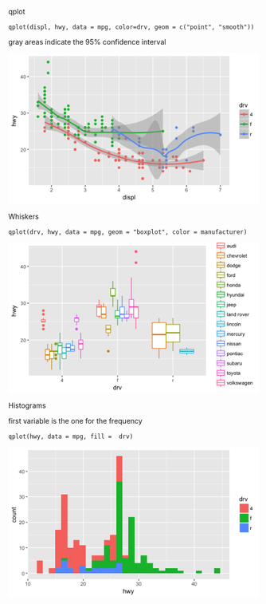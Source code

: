 

qplot

```
qplot(displ, hwy, data = mpg, color=drv, geom = c("point", "smooth"))
```

gray areas indicate the 95% confidence interval

![](/assets/plot_smooth.png)



Whiskers

```
qplot(drv, hwy, data = mpg, geom = "boxplot", color = manufacturer)
```

![](/assets/plot_whiskers.png)



Histograms

first variable is the one for the frequency

```
qplot(hwy, data = mpg, fill =  drv)
```

![](/assets/plot_hist_one.png)





